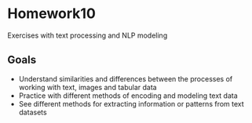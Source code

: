 # Homework10

Exercises with text processing and NLP modeling

## Goals

- Understand similarities and differences between the processes of working with text, images and tabular data
- Practice with different methods of encoding and modeling text data
- See different methods for extracting information or patterns from text datasets
